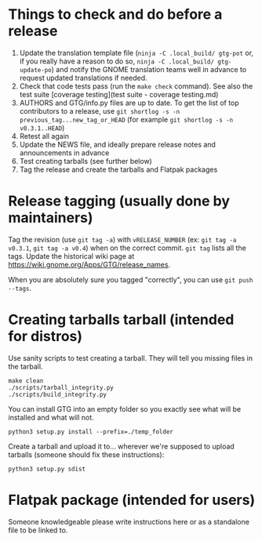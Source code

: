 # Things to check and do before a release

1. Update the translation template file (`ninja -C .local_build/ gtg-pot` or, if you really have a reason to do so, `ninja -C .local_build/ gtg-update-po`) and notify the GNOME translation teams well in advance to request updated translations if needed.
1. Check that code tests pass (run the `make check` command). See also the test suite [coverage testing](test suite - coverage testing.md)
2. AUTHORS and GTG/info.py files are up to date. To get the list of top contributors to a release, use `git shortlog -s -n previous_tag...new_tag_or_HEAD` (for example `git shortlog -s -n v0.3.1..HEAD`)
3. Retest all again
4. Update the NEWS file, and ideally prepare release notes and announcements in advance
5. Test creating tarballs (see further below)
6. Tag the release and create the tarballs and Flatpak packages

# Release tagging (usually done by maintainers)

Tag the revision (use `git tag -a`) with `vRELEASE_NUMBER` (ex: `git tag -a v0.3.1`, `git tag -a v0.4`) when on the correct commit. `git tag` lists all the tags. Update the historical wiki page at https://wiki.gnome.org/Apps/GTG/release_names.

When you are absolutely sure you tagged "correctly", you can use `git push --tags`.

# Creating tarballs tarball (intended for distros)

Use sanity scripts to test creating a tarball. They will tell you missing files in the tarball.

    make clean
    ./scripts/tarball_integrity.py
    ./scripts/build_integrity.py

You can install GTG into an empty folder so you exactly see what will be installed and what will not.

    python3 setup.py install --prefix=./temp_folder

Create a tarball and upload it to... wherever we're supposed to upload tarballs (someone should fix these instructions):

    python3 setup.py sdist

# Flatpak package (intended for users)

Someone knowledgeable please write instructions here or as a standalone file to be linked to.
